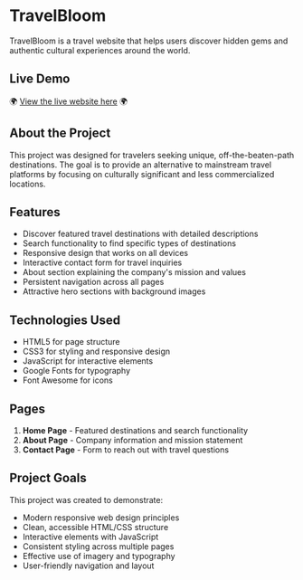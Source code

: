 # TravelBloom

TravelBloom is a travel website that helps users discover hidden gems and authentic cultural experiences around the world.

## Live Demo

🌍 [View the live website here](https://travelblooms.netlify.app/) 🌍

## About the Project

This project was designed for travelers seeking unique, off-the-beaten-path destinations. The goal is to provide an alternative to mainstream travel platforms by focusing on culturally significant and less commercialized locations.

## Features

- Discover featured travel destinations with detailed descriptions
- Search functionality to find specific types of destinations
- Responsive design that works on all devices
- Interactive contact form for travel inquiries
- About section explaining the company's mission and values
- Persistent navigation across all pages
- Attractive hero sections with background images

## Technologies Used

- HTML5 for page structure
- CSS3 for styling and responsive design
- JavaScript for interactive elements
- Google Fonts for typography
- Font Awesome for icons

## Pages

1. **Home Page** - Featured destinations and search functionality
2. **About Page** - Company information and mission statement
3. **Contact Page** - Form to reach out with travel questions

## Project Goals

This project was created to demonstrate:
- Modern responsive web design principles
- Clean, accessible HTML/CSS structure
- Interactive elements with JavaScript
- Consistent styling across multiple pages
- Effective use of imagery and typography
- User-friendly navigation and layout